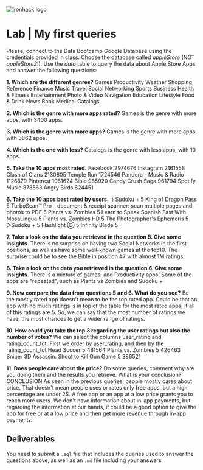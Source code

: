 ![Ironhack logo](https://i.imgur.com/1QgrNNw.png)

# Lab | My first queries

Please, connect to the Data Bootcamp Google Database using the credentials provided in class. Choose the database called *appleStore* (NOT *appleStore2*!). Use the *data* table to query the data about Apple Store Apps and answer the following questions:

**1. Which are the different genres?**
  Games
  Productivity
  Weather
  Shopping
  Reference
  Finance
  Music
  Travel
  Social Networking
  Sports
  Business
  Health & Fitness
  Entertainment
  Photo & Video
  Navigation
  Education
  Lifestyle
  Food & Drink
  News
  Book
  Medical
  Catalogs

**2. Which is the genre with more apps rated?**
Games is the genre with more apps, with 3400 apps.

**3. Which is the genre with more apps?**
Games is the genre with more apps, with 3862 apps.

**4. Which is the one with less?**
Catalogs is the genre with less apps, with 10 apps.

**5. Take the 10 apps most rated.**
Facebook	2974676
Instagram	2161558
Clash of Clans	2130805
Temple Run	1724546
Pandora - Music & Radio	1126879
Pinterest	1061624
Bible	985920
Candy Crush Saga	961794
Spotify Music	878563
Angry Birds	824451

**6. Take the 10 apps best rated by users.**
:) Sudoku +	5
King of Dragon Pass	5
TurboScan™ Pro - document & receipt scanner: scan multiple pages and photos to PDF	5
Plants vs. Zombies	5
Learn to Speak Spanish Fast With MosaLingua	5
Plants vs. Zombies HD	5
The Photographer's Ephemeris	5
▻Sudoku +	5
Flashlight Ⓞ	5
Infinity Blade	5

**7. Take a look on the data you retrieved in the question 5. Give some insights.**
There is no surprise on having two Social Networks in the first positions, as well as have some well-known games at the top10.
The surprise could be to see the Bible in position #7 with almost 1M ratings.

**8. Take a look on the data you retrieved in the question 6. Give some insights.**
There is a mixture of games, and Productivity apps.
Some of the apps are "repeated", such as Plants vs Zombies and Sudoku +

**9. Now compare the data from questions 5 and 6. What do you see?**
Be the mostly rated app doesn't mean to be the top rated app.
Could be that an app with no much ratings is in top of the table for the most rated apps, if all of this ratings are 5.
So, we can say that the most number of ratings we have, the most chances to get a wider range of ratings.

**10. How could you take the top 3 regarding the user ratings but also the number of votes?**
We can select the columns user_rating and rating_count_tot. First we order by user_rating, and then by the rating_count_tot
Head Soccer	5	481564
Plants vs. Zombies	5	426463
Sniper 3D Assassin: Shoot to Kill Gun Game	5	386521

**11. Does people care about the price?** Do some queries, comment why are you doing them and the results you retrieve. What is your conclusion?
CONCLUSION
As seen in the previous queries, people mostly cares about price. That doesn't mean people uses or rates only free apps, but a high percentage are under 2$. A free app or an app at a low price grants you to reach more users. We don't have information about in-app payments, but regarding the information at our hands, it could be a good option to give the app for free or at a low price and then get more revenue through in-app payments.

## Deliverables
You need to submit a `.sql` file that includes the queries used to answer the questions above, as well as an `.md` file including your answers.
